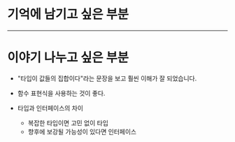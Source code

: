 # 기억에 남기고 싶은 부분

---

# 이야기 나누고 싶은 부분

- "타입이 값들의 집합이다"라는 문장을 보고 훨씬 이해가 잘 되었습니다.

- 함수 표현식을 사용하는 것이 좋다.

- 타입과 인터페이스의 차이
  - 복잡한 타입이면 고민 없이 타입
  - 향후에 보강될 가능성이 있다면 인터페이스
